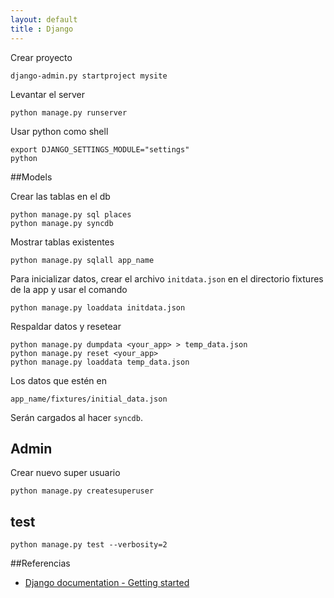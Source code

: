 ```yaml
---
layout: default
title : Django
---
```

Crear proyecto

    django-admin.py startproject mysite

Levantar el server

    python manage.py runserver

Usar python como shell

    export DJANGO_SETTINGS_MODULE="settings"
    python

##Models

Crear las tablas en el db

    python manage.py sql places
    python manage.py syncdb

Mostrar tablas existentes

    python manage.py sqlall app_name

Para inicializar datos, crear el archivo `initdata.json` en el directorio fixtures de la app y usar el comando

    python manage.py loaddata initdata.json

Respaldar datos y resetear

    python manage.py dumpdata <your_app> > temp_data.json
    python manage.py reset <your_app>
    python manage.py loaddata temp_data.json

Los datos que estén en

    app_name/fixtures/initial_data.json

Serán cargados al hacer `syncdb`.

## Admin

Crear nuevo super usuario

    python manage.py createsuperuser

## test

    python manage.py test --verbosity=2

##Referencias

* [Django documentation - Getting started](https://docs.djangoproject.com/en/dev/intro/)
